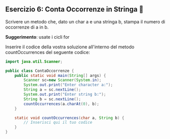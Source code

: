 ## Esercizio 6: Conta Occorrenze in Stringa 🛴

Scrivere un metodo che, dato un char a e una stringa b, stampa il numero di occorrenze di a in b.

**Suggerimento**: usate i cicli for

Inserire il codice della vostra soluzione all'interno del metodo countOccurrences del seguente codice:

```java
import java.util.Scanner;

public class ContaOccorrenze {
    public static void main(String[] args) {
        Scanner sc=new Scanner(System.in);
        System.out.print("Enter character a:");
        String a = sc.nextLine();
        System.out.print("Enter string b:");
        String b = sc.nextLine();
        countOccurrences(a.charAt(0), b);
    }

    static void countOccurrences(char a, String b) {
        // Inserisci qui il tuo codice
    }
}
```

